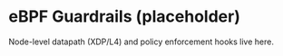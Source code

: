 
# eBPF Guardrails (placeholder)
Node-level datapath (XDP/L4) and policy enforcement hooks live here.

